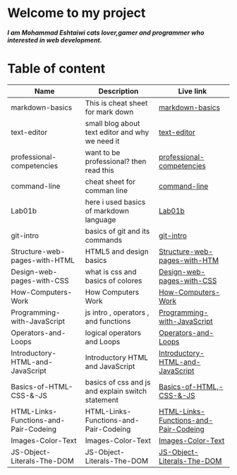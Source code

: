 # Welcome to my project

**_I am Mohammad Eshtaiwi cats lover,gamer and programmer who interested in web development._**

# Table of content

| Name                                  | Description                                       | Live link                                                                                                                        |
| ------------------------------------- | ------------------------------------------------- | -------------------------------------------------------------------------------------------------------------------------------- |
| markdown-basics                       | This is cheat sheet for mark down                 | [markdown-basics](https://mohammad-eshtaiwi.github.io/reading-notes/markdown-basics)                                             |
| text-editor                           | small blog about text editor and why we need it   | [text-editor](https://mohammad-eshtaiwi.github.io/reading-notes/text-editor)                                                     |
| professional-competencies             | want to be professional? then read this           | [professional-competencies](https://mohammad-eshtaiwi.github.io/reading-notes/professional-competencies)                         |
| command-line                          | cheat sheet for comman line                       | [command-line](https://mohammad-eshtaiwi.github.io/reading-notes/command-line)                                                   |
| Lab01b                                | here i used basics of markdown language           | [Lab01b](https://mohammad-eshtaiwi.github.io/reading-notes/Lab01b)                                                               |
| git-intro                             | basics of git and its commands                    | [git-intro](https://mohammad-eshtaiwi.github.io/reading-notes/git-intro)                                                         |
| Structure-web-pages-with-HTML         | HTML5 and design basics                           | [Structure-web-pages-with-HTM](https://mohammad-eshtaiwi.github.io/reading-notes/Structure-web-pages-with-HTML)                  |
| Design-web-pages-with-CSS             | what is css and basics of colores                 | [Design-web-pages-with-CSS](https://mohammad-eshtaiwi.github.io/reading-notes/Design-web-pages-with-CSS)                         |
| How-Computers-Work                    | How Computers Work                                | [How-Computers-Work](https://mohammad-eshtaiwi.github.io/reading-notes/How-Computers-Work)                                       |
| Programming-with-JavaScript           | js intro , operators , and functions              | [Programming-with-JavaScript](https://mohammad-eshtaiwi.github.io/reading-notes/Programming-with-JavaScript)                     |
| Operators-and-Loops                   | logical operators and Loops                       | [Operators-and-Loops](https://mohammad-eshtaiwi.github.io/reading-notes/Operators-and-Loops)                                     |
| Introductory-HTML-and-JavaScript      | Introductory HTML and JavaScript                  | [Introductory-HTML-and-JavaScript](https://mohammad-eshtaiwi.github.io/reading-notes/Introductory-HTML-and-JavaScript)           |
| Basics-of-HTML-CSS-&-JS               | basics of css and js and explain switch statement | [Basics-of-HTML,-CSS-&-JS](https://mohammad-eshtaiwi.github.io/reading-notes/Basics-of-HTML-CSS-&-JS)                            |
| HTML-Links-Functions-and-Pair-Codeing | HTML-Links-Functions-and-Pair-Codeing             | [HTML-Links-Functions-and-Pair-Codeing](https://mohammad-eshtaiwi.github.io/reading-notes/HTML-Links-Functions-and-Pair-Codeing) |
| Images-Color-Text                     | Images-Color-Text                                 | [Images-Color-Text](https://mohammad-eshtaiwi.github.io/reading-notes/Images-Color-Text)                                         |
| JS-Object-Literals-The-DOM            | JS-Object-Literals-The-DOM                        | [JS-Object-Literals-The-DOM](https://mohammad-eshtaiwi.github.io/reading-notes/JS-Object-Literals-The-DOM)                       |
